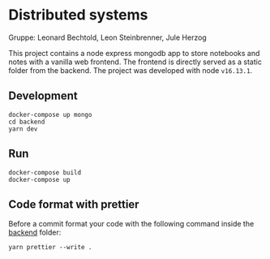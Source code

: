 # Distributed systems
Gruppe: Leonard Bechtold, Leon Steinbrenner, Jule Herzog

This project contains a node express mongodb app to store notebooks and notes with a vanilla web frontend. The frontend is directly served as a static folder from the backend. The project was developed with node `v16.13.1`.

## Development
```
docker-compose up mongo
cd backend
yarn dev
```

## Run
```
docker-compose build
docker-compose up
```

## Code format with prettier
Before a commit format your code with the following command inside the [backend](backend) folder:
```
yarn prettier --write .
```